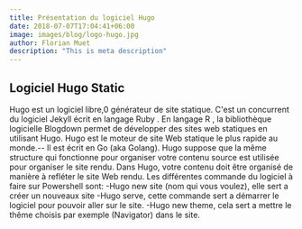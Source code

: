 ```yaml
---
title: Présentation du logiciel Hugo
date: 2018-07-07T17:04:41+06:00
image: images/blog/logo-hugo.jpg
author: Florian Muet
description: "This is meta description"
---
```


## Logiciel Hugo Static

Hugo est un logiciel libre,0 générateur de site statique. C'est un concurrent du logiciel Jekyll  écrit en langage Ruby . En langage R , la bibliothèque logicielle Blogdown permet de développer des sites web statiques en utilisant Hugo. Hugo est le moteur de site Web statique le plus rapide au monde.-- Il est écrit en Go (aka Golang). Hugo suppose que la même structure qui fonctionne pour organiser votre contenu source est utilisée pour organiser le site rendu. Dans Hugo, votre contenu doit être organisé de manière à refléter le site Web rendu. 
Les différentes commande du logiciel à faire sur Powershell sont:
-Hugo new site (nom qui vous voulez), elle sert a créer un nouveaux site
-Hugo serve, cette commande sert a démarrer le logiciel pour pouvoir aller sur le site.
-Hugo new theme, cela sert a mettre le thême choisis par exemple (Navigator) dans le site. 